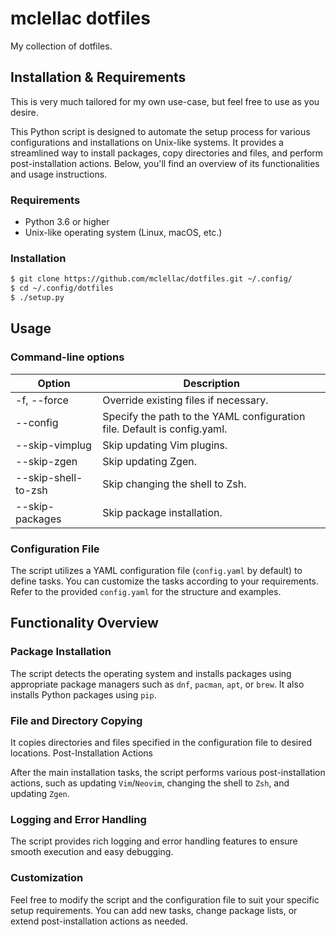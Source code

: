 # mclellac dotfiles

My collection of dotfiles.

## Installation & Requirements

This is very much tailored for my own use-case, but feel free to use as you desire.

This Python script is designed to automate the setup process for various configurations and installations on Unix-like systems. It provides a streamlined way to install packages, copy directories and files, and perform post-installation actions. Below, you'll find an overview of its functionalities and usage instructions.


### Requirements

  * Python 3.6 or higher
  * Unix-like operating system (Linux, macOS, etc.)

### Installation
```bash
$ git clone https://github.com/mclellac/dotfiles.git ~/.config/
$ cd ~/.config/dotfiles
$ ./setup.py
```

## Usage

### Command-line options

| Option               | Description                                                             |
|----------------------|-------------------------------------------------------------------------|
| -f, --force          | Override existing files if necessary.                                   |
| --config             | Specify the path to the YAML configuration file. Default is config.yaml.|
| --skip-vimplug       | Skip updating Vim plugins.                                              |
| --skip-zgen          | Skip updating Zgen.                                                     |
| --skip-shell-to-zsh  | Skip changing the shell to Zsh.                                         |
| --skip-packages      | Skip package installation.                                              |


### Configuration File

The script utilizes a YAML configuration file (`config.yaml` by default) to define tasks. You can customize the tasks according to your requirements. Refer to the provided `config.yaml` for the structure and examples.

## Functionality Overview

### Package Installation

The script detects the operating system and installs packages using appropriate package managers such as `dnf`, `pacman`, `apt`, or `brew`. It also installs Python packages using `pip`.

### File and Directory Copying

It copies directories and files specified in the configuration file to desired locations.
Post-Installation Actions

After the main installation tasks, the script performs various post-installation actions, such as updating `Vim`/`Neovim`, changing the shell to `Zsh`, and updating `Zgen`.

### Logging and Error Handling

The script provides rich logging and error handling features to ensure smooth execution and easy debugging.

### Customization

Feel free to modify the script and the configuration file to suit your specific setup requirements. You can add new tasks, change package lists, or extend post-installation actions as needed.
